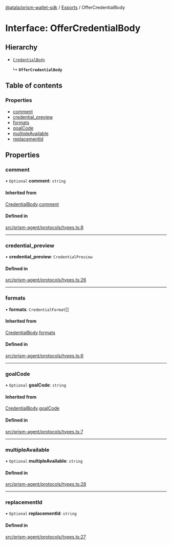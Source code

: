 [@atala/prism-wallet-sdk](../README.md) / [Exports](../modules.md) / OfferCredentialBody

# Interface: OfferCredentialBody

## Hierarchy

- [`CredentialBody`](CredentialBody.md)

  ↳ **`OfferCredentialBody`**

## Table of contents

### Properties

- [comment](OfferCredentialBody.md#comment)
- [credential\_preview](OfferCredentialBody.md#credential_preview)
- [formats](OfferCredentialBody.md#formats)
- [goalCode](OfferCredentialBody.md#goalcode)
- [multipleAvailable](OfferCredentialBody.md#multipleavailable)
- [replacementId](OfferCredentialBody.md#replacementid)

## Properties

### comment

• `Optional` **comment**: `string`

#### Inherited from

[CredentialBody](CredentialBody.md).[comment](CredentialBody.md#comment)

#### Defined in

[src/prism-agent/protocols/types.ts:8](https://github.com/input-output-hk/atala-prism-wallet-sdk-ts/blob/f8f2652/src/prism-agent/protocols/types.ts#L8)

___

### credential\_preview

• **credential\_preview**: `CredentialPreview`

#### Defined in

[src/prism-agent/protocols/types.ts:26](https://github.com/input-output-hk/atala-prism-wallet-sdk-ts/blob/f8f2652/src/prism-agent/protocols/types.ts#L26)

___

### formats

• **formats**: `CredentialFormat`[]

#### Inherited from

[CredentialBody](CredentialBody.md).[formats](CredentialBody.md#formats)

#### Defined in

[src/prism-agent/protocols/types.ts:6](https://github.com/input-output-hk/atala-prism-wallet-sdk-ts/blob/f8f2652/src/prism-agent/protocols/types.ts#L6)

___

### goalCode

• `Optional` **goalCode**: `string`

#### Inherited from

[CredentialBody](CredentialBody.md).[goalCode](CredentialBody.md#goalcode)

#### Defined in

[src/prism-agent/protocols/types.ts:7](https://github.com/input-output-hk/atala-prism-wallet-sdk-ts/blob/f8f2652/src/prism-agent/protocols/types.ts#L7)

___

### multipleAvailable

• `Optional` **multipleAvailable**: `string`

#### Defined in

[src/prism-agent/protocols/types.ts:28](https://github.com/input-output-hk/atala-prism-wallet-sdk-ts/blob/f8f2652/src/prism-agent/protocols/types.ts#L28)

___

### replacementId

• `Optional` **replacementId**: `string`

#### Defined in

[src/prism-agent/protocols/types.ts:27](https://github.com/input-output-hk/atala-prism-wallet-sdk-ts/blob/f8f2652/src/prism-agent/protocols/types.ts#L27)
